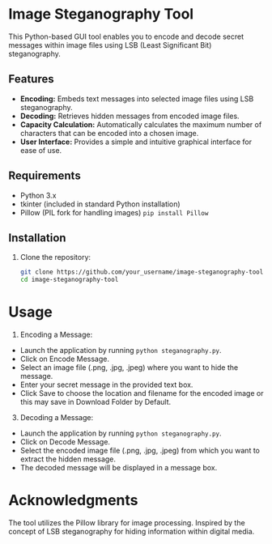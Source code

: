 # Image Steganography Tool

This Python-based GUI tool enables you to encode and decode secret messages within image files using LSB (Least Significant Bit) steganography.

## Features

- **Encoding:** Embeds text messages into selected image files using LSB steganography.
- **Decoding:** Retrieves hidden messages from encoded image files.
- **Capacity Calculation:** Automatically calculates the maximum number of characters that can be encoded into a chosen image.
- **User Interface:** Provides a simple and intuitive graphical interface for ease of use.

## Requirements

- Python 3.x
- tkinter (included in standard Python installation) 
- Pillow (PIL fork for handling images) `pip install Pillow`

## Installation

1. Clone the repository:

   ```bash
   git clone https://github.com/your_username/image-steganography-tool.git
   cd image-steganography-tool

# Usage
1. Encoding a Message:
- Launch the application by running  `python steganography.py`.
- Click on Encode Message.
- Select an image file (.png, .jpg, .jpeg) where you want to hide the message.
- Enter your secret message in the provided text box.
- Click Save to choose the location and filename for the encoded image or this may save in Download Folder by Default.

3. Decoding a Message:
- Launch the application by running `python steganography.py`.
- Click on Decode Message.
- Select the encoded image file (.png, .jpg, .jpeg) from which you want to extract the hidden message.
- The decoded message will be displayed in a message box.

# Acknowledgments
The tool utilizes the Pillow library for image processing.
Inspired by the concept of LSB steganography for hiding information within digital media.


